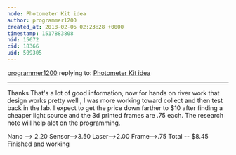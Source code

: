 ```yaml
---
node: Photometer Kit idea 
author: programmer1200
created_at: 2018-02-06 02:23:28 +0000
timestamp: 1517883808
nid: 15672
cid: 18366
uid: 509305
---
```




[programmer1200](../profile/programmer1200) replying to: [Photometer Kit idea ](../notes/programmer1200/02-03-2018/photometer-kit-idea)

----
Thanks That's a lot of good information, now for hands on river work that design works pretty well , I was more working toward collect and then test back in the lab. I expect to get the price down farther to $10 after finding a cheaper light source and the 3d printed frames are .75 each. The research note will help alot on the programming.

Nano --> 2.20
Sensor-->3.50
Laser-->2.00
Frame-->.75
Total -- $8.45 Finished and working
